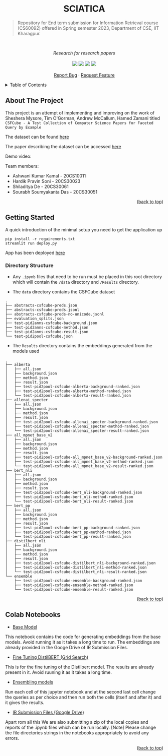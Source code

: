 # <div align="center">SCIATICA</div>

> Repository for End term submission for Information Retrieval course (CS60092) offered in Spring semester 2023, Department of CSE, IIT Kharagpur.

<!-- PROJECT LOGO -->
<br />
<div align="center">
    <!-- <img width="200" src="https://user-images.githubusercontent.com/86282911/230894496-b9402384-bf0a-4bf7-afbf-2207aa2d31be.png">
   -->
  <p align="center">
    <i>Research for research papers</i>
    <br />
    <br />
    <img src="https://img.shields.io/badge/Colab-F9AB00?style=for-the-badge&logo=googlecolab&color=525252" />
    <img src="https://img.shields.io/badge/Jupyter-F37626.svg?&style=for-the-badge&logo=Jupyter&logoColor=white" />
    <img src="https://img.shields.io/badge/Python-FFD43B?style=for-the-badge&logo=python&logoColor=blue"/>
    <img src="https://img.shields.io/badge/Streamlit-FF4B4B?style=for-the-badge&logo=Streamlit&logoColor=white">
    <br />
    <br />
    <a href="https://github.com/outer-rim/Sciatica/issues">Report Bug</a>
    ·
    <a href="https://github.com/outer-rim/Sciatica/issues">Request Feature</a>
  </p>
</div>


<!-- TABLE OF CONTENTS -->
<details>
  <summary>Table of Contents</summary>
  <ol>
    <li>
      <a href="#about-the-project">About The Project</a>
    </li>
    <li>
      <a href="#getting-started">Getting Started</a>
      <ul>
        <li><a href="#directory-structure">Directory structure</a></li>
        <!-- <ul>
          <li><a href="#chromium-based-browsers">Chromium Based Browsers</a></li>
          <li><a href="#firefox">Firefox</a></li>
        </ul> -->
      </ul>
    </li>
    <li><a href="#colab-notebooks">Colab Notebooks</a></li>
    <!-- <li><a href="#contact">Contact</a></li>
    <li><a href="#acknowledgments">Acknowledgments</a></li>
    <li><a href="#miscelleneous">Miscelleneous</a></li>     -->
  </ol>
</details>


<!-- ABOUT THE PROJECT -->
## About The Project

This project is an attempt of implementing and improving on the work of Sheshera Mysore, Tim O'Gorman, Andrew McCallum, Hamed Zamani titled `CSFCube - A Test Collection of Computer Science Papers for Faceted Query by Example`

The dataset can be found [here](https://github.com/iesl/CSFCube)

The paper describing the dataset can be accessed [here](https://arxiv.org/abs/2103.12906)

Demo video:

Team members:

- Ashwani Kumar Kamal - 20CS10011
- Hardik Pravin Soni - 20CS30023
- Shiladitya De - 20CS30061
- Sourabh Soumyakanta Das - 20CS30051

<p align="right">(<a href="#top">back to top</a>)</p>


<!-- GETTING STARTED -->
## Getting Started

A quick introduction of the minimal setup you need to get the application up

```shell
pip install -r requirements.txt
streamlit run deploy.py
```

App has been deployed [here](https://outer-rim-sciatica-deploy-gfnw13.streamlit.app/)

### Directory Structure

- Any `.ipynb` files that need to be run must be placed in this root directory which will contain the `/data` directory and `/Results` directory.

- The `data` directory contains the CSFCube dataset

```shell
.
├── abstracts-csfcube-preds.json
├── abstracts-csfcube-preds.jsonl
├── abstracts-csfcube-preds-no-unicode.jsonl
├── evaluation_splits.json
├── test-pid2anns-csfcube-background.json
├── test-pid2anns-csfcube-method.json
├── test-pid2anns-csfcube-result.json
└── test-pid2pool-csfcube.json
```

- The `Results` directory contains the embeddings generated from the models used

```shell
.
├── alberta
│   ├── all.json
│   ├── background.json
│   ├── method.json
│   ├── result.json
│   ├── test-pid2pool-csfcube-alberta-background-ranked.json
│   ├── test-pid2pool-csfcube-alberta-method-ranked.json
│   └── test-pid2pool-csfcube-alberta-result-ranked.json
├── allenai_specter
│   ├── all.json
│   ├── background.json
│   ├── method.json
│   ├── result.json
│   ├── test-pid2pool-csfcube-allenai_specter-background-ranked.json
│   ├── test-pid2pool-csfcube-allenai_specter-method-ranked.json
│   └── test-pid2pool-csfcube-allenai_specter-result-ranked.json
├── all_mpnet_base_v2
│   ├── all.json
│   ├── background.json
│   ├── method.json
│   ├── result.json
│   ├── test-pid2pool-csfcube-all_mpnet_base_v2-background-ranked.json
│   ├── test-pid2pool-csfcube-all_mpnet_base_v2-method-ranked.json
│   └── test-pid2pool-csfcube-all_mpnet_base_v2-result-ranked.json
├── bert_nli
│   ├── all.json
│   ├── background.json
│   ├── method.json
│   ├── result.json
│   ├── test-pid2pool-csfcube-bert_nli-background-ranked.json
│   ├── test-pid2pool-csfcube-bert_nli-method-ranked.json
│   └── test-pid2pool-csfcube-bert_nli-result-ranked.json
├── bert_pp
│   ├── all.json
│   ├── background.json
│   ├── method.json
│   ├── result.json
│   ├── test-pid2pool-csfcube-bert_pp-background-ranked.json
│   ├── test-pid2pool-csfcube-bert_pp-method-ranked.json
│   └── test-pid2pool-csfcube-bert_pp-result-ranked.json
├── distilbert_nli
│   ├── all.json
│   ├── background.json
│   ├── method.json
│   ├── result.json
│   ├── test-pid2pool-csfcube-distilbert_nli-background-ranked.json
│   ├── test-pid2pool-csfcube-distilbert_nli-method-ranked.json
│   └── test-pid2pool-csfcube-distilbert_nli-result-ranked.json
└── ensemble
    ├── test-pid2pool-csfcube-ensemble-background-ranked.json
    ├── test-pid2pool-csfcube-ensemble-method-ranked.json
    └── test-pid2pool-csfcube-ensemble-result-ranked.json
```

<p align="right">(<a href="#top">back to top</a>)</p>

## Colab Notebooks

- [Base Model](https://colab.research.google.com/drive/1PdvyNnlwA4eUyS6pTumNFI6OTbFY-GYc?usp=sharing)

This notebook contains the code for generating embeddings from the base models. Avoid running it as it takes a long time to run. The embeddings are already provided in the Googe Drive of IR Submission Files.

- [Fine Tuning DistilBERT (Grid Search)](https://colab.research.google.com/drive/1uax2mYhE2dTxSsZAx1jPaiy7TkTHNP7P?usp=sharing)

This is for the fine tuning of the Distilbert model. The results are already present in it. Avoid ruuning it as it takes a long time.

- [Ensembling models](https://colab.research.google.com/drive/1rOpEhRB_eAXny721EhDHkQ4l9kOkhhZ6?usp=sharing)

Run each cell of this jupyter notebook and at the second last cell change the queries as per choice and then run both the cells (itself and after it) and it gives the results.

- [IR Submission Files (Google Drive)](https://drive.google.com/drive/folders/1Wz8Pjxzp_hn4axTpviRWurgP6N57BzcK?usp=sharing)


Apart rom all this We are also submitting a zip of the local copies and reports of the .ipynb files which can be run locally. 
[Note] Please change the file directories strings in the notebooks appropriately to avoid any errors.

<p align="right">(<a href="#top">back to top</a>)</p>
